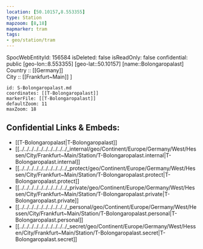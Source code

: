 ```yaml
---
location: [50.10157,8.553355] 
type: Station 
mapzoom: [8,18] 
mapmarker: tram 
tags:
- geo/station/tram
---
```


SpocWebEntityId: 156584
isDeleted: false
isReadOnly: false
confidential: public
[geo-lon::8.553355] 
[geo-lat::50.10157] 
[name::Bolongaropalast] 
Country :: [[Germany]]  
City :: [[Frankfurt~Main]] ] 


```leaflet
id: S-Bolongaropalast.md
coordinates: [[T-Bolongaropalast]] 
markerFile: [[T-Bolongaropalast]] 
defaultZoom: 11 
maxZoom: 18
```


## Confidential Links & Embeds: 
- [[T-Bolongaropalast|T-Bolongaropalast]] 
- [[../../../../../../../../../../_internal/geo/Continent/Europe/Germany/West/Hessen/City/Frankfurt~Main/Station/T-Bolongaropalast.internal|T-Bolongaropalast.internal]] 
- [[../../../../../../../../../../_protect/geo/Continent/Europe/Germany/West/Hessen/City/Frankfurt~Main/Station/T-Bolongaropalast.protect|T-Bolongaropalast.protect]] 
- [[../../../../../../../../../../_private/geo/Continent/Europe/Germany/West/Hessen/City/Frankfurt~Main/Station/T-Bolongaropalast.private|T-Bolongaropalast.private]] 
- [[../../../../../../../../../../_personal/geo/Continent/Europe/Germany/West/Hessen/City/Frankfurt~Main/Station/T-Bolongaropalast.personal|T-Bolongaropalast.personal]] 
- [[../../../../../../../../../../_secret/geo/Continent/Europe/Germany/West/Hessen/City/Frankfurt~Main/Station/T-Bolongaropalast.secret|T-Bolongaropalast.secret]] 
